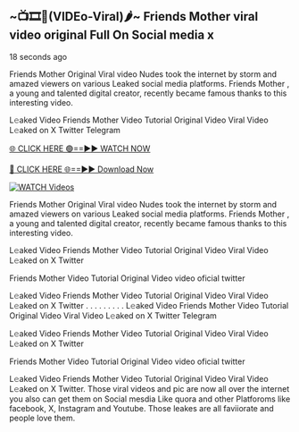 ## ~📺🎞️👙(VIDEo-Viral)🌶~ Friends Mother     viral video original Full On Social media x 

18 seconds ago

Friends Mother     Original Viral video Nudes took the internet by storm and amazed viewers on various Leaked social media platforms. Friends Mother    , a young and talented digital creator, recently became famous thanks to this interesting video.

L𝚎aked Video Friends Mother     Video Tutorial Original Video Viral Video L𝚎aked on X Twitter Telegram

[🌐 CLICK HERE 🟢==►► WATCH NOW](https://cutt.ly/0rtR8jlR)

[🔴 CLICK HERE 🌐==►► Download Now](https://cutt.ly/SrtR4cwq)

[![WATCH Videos](https://i.imgur.com/dJHk4Zq.gif)](https://cutt.ly/0rtR8jlR)

Friends Mother     Original Viral video Nudes took the internet by storm and amazed viewers on various Leaked social media platforms. Friends Mother     , a young and talented digital creator, recently became famous thanks to this interesting video.

L𝚎aked Video Friends Mother     Video Tutorial Original Video Viral Video L𝚎aked on X Twitter

Friends Mother     Video Tutorial Original Video video oficial twitter

L𝚎aked Video Friends Mother     Video Tutorial Original Video Viral Video L𝚎aked on X Twitter
. . . . . . . . . L𝚎aked Video Friends Mother     Video Tutorial Original Video Viral Video L𝚎aked on X Twitter Telegram

L𝚎aked Video Friends Mother     Video Tutorial Original Video Viral Video L𝚎aked on X Twitter

Friends Mother      Video Tutorial Original Video video oficial twitter

L𝚎aked Video Friends Mother      Video Tutorial Original Video Viral Video L𝚎aked on X Twitter.
Those viral videos and pic are now all over the internet you also can get them on Social mesdia Like quora and other Platforoms like facebook, X, Instagram and Youtube. Those leakes are all faviiorate and people love them.
